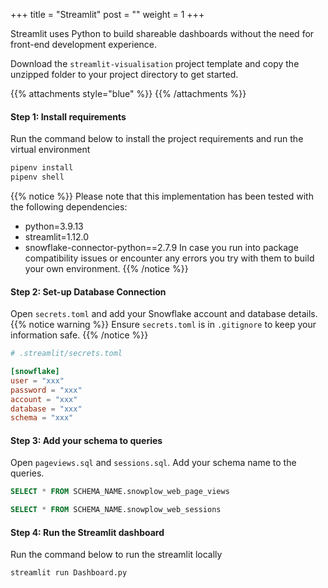 +++
title = "Streamlit"
post = ""
weight = 1
+++

Streamlit uses Python to build shareable dashboards without the need for front-end development experience.

Download the `streamlit-visualisation` project template and copy the unzipped folder to your project directory to get started.

{{% attachments style="blue" %}}
{{% /attachments %}}


#### **Step 1:** Install requirements
Run the command below to install the project requirements and run the virtual environment

```bash
pipenv install
pipenv shell
```
{{% notice %}}
Please note that this implementation has been tested with the following dependencies:
- python=3.9.13
- streamlit=1.12.0
- snowflake-connector-python==2.7.9
In case you run into package compatibility issues or encounter any errors you try with them to build your own environment.
{{% /notice %}}
#### **Step 2:** Set-up Database Connection
Open `secrets.toml` and add your Snowflake account and database details.
{{% notice warning %}}
Ensure `secrets.toml` is in `.gitignore` to keep your information safe.
{{% /notice %}}

```toml
# .streamlit/secrets.toml

[snowflake]
user = "xxx"
password = "xxx"
account = "xxx"
database = "xxx"
schema = "xxx"

```

#### **Step 3:** Add your schema to queries
Open `pageviews.sql` and `sessions.sql`. Add your schema name to the queries.

```sql
SELECT * FROM SCHEMA_NAME.snowplow_web_page_views

SELECT * FROM SCHEMA_NAME.snowplow_web_sessions
```

#### **Step 4:** Run the Streamlit dashboard
Run the command below to run the streamlit locally

```bash
streamlit run Dashboard.py
```
